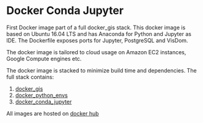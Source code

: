 # Docker Conda Jupyter

First Docker image part of a full docker_gis stack. This docker image is based on Ubuntu 16.04 LTS and has Anaconda for Python and Jupyter as IDE. The Dockerfile exposes ports for Jupyter, PostgreSQL and VisDom. 

The docker image is tailored to cloud usage on Amazon EC2 instances, Google Compute engines etc.  

The docker image is stacked to minimize build time and dependencies. The full stack contains:

1. [docker_gis](https://github.com/rutgerhofste/docker_gis)
1. [docker_python_envs](https://github.com/rutgerhofste/docker_python_envs)
1. [docker_conda_jupyter](https://github.com/rutgerhofste/docker_conda_jupyter)

All images are hosted on [docker hub](https://hub.docker.com/u/rutgerhofste/)



